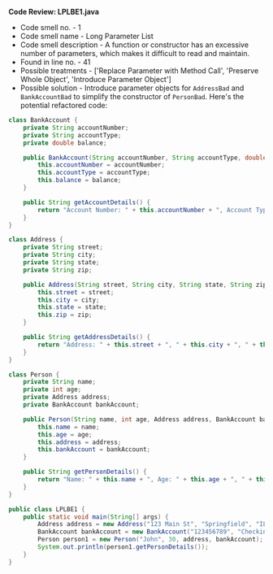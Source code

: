 **Code Review: LPLBE1.java**
    
- Code smell no. - 1
- Code smell name - Long Parameter List
- Code smell description - A function or constructor has an excessive number of parameters, which makes it difficult to read and maintain.
- Found in line no. - 41
- Possible treatments - ['Replace Parameter with Method Call', 'Preserve Whole Object', 'Introduce Parameter Object']
- Possible solution - Introduce parameter objects for `AddressBad` and `BankAccountBad` to simplify the constructor of `PersonBad`. Here's the potential refactored code:

```java
class BankAccount {
    private String accountNumber;
    private String accountType;
    private double balance;

    public BankAccount(String accountNumber, String accountType, double balance) {
        this.accountNumber = accountNumber;
        this.accountType = accountType;
        this.balance = balance;
    }

    public String getAccountDetails() {
        return "Account Number: " + this.accountNumber + ", Account Type: " + this.accountType + ", Balance: " + this.balance;
    }
}

class Address {
    private String street;
    private String city;
    private String state;
    private String zip;

    public Address(String street, String city, String state, String zip) {
        this.street = street;
        this.city = city;
        this.state = state;
        this.zip = zip;
    }

    public String getAddressDetails() {
        return "Address: " + this.street + ", " + this.city + ", " + this.state + ", " + this.zip;
    }
}

class Person {
    private String name;
    private int age;
    private Address address;
    private BankAccount bankAccount;

    public Person(String name, int age, Address address, BankAccount bankAccount) {
        this.name = name;
        this.age = age;
        this.address = address;
        this.bankAccount = bankAccount;
    }

    public String getPersonDetails() {
        return "Name: " + this.name + ", Age: " + this.age + ", " + this.address.getAddressDetails() + ", " + this.bankAccount.getAccountDetails();
    }
}

public class LPLBE1 {
    public static void main(String[] args) {
        Address address = new Address("123 Main St", "Springfield", "IL", "62701");
        BankAccount bankAccount = new BankAccount("123456789", "Checking", 1000);
        Person person1 = new Person("John", 30, address, bankAccount);
        System.out.println(person1.getPersonDetails());
    }
}
```
